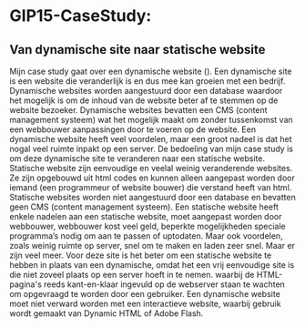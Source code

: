 # GIP15-CaseStudy:
## Van dynamische site naar statische website

Mijn case study gaat over een dynamische website ().  Een dynamische site is een website die veranderlijk is en dus mee kan groeien met een bedrijf. Dynamische websites worden aangestuurd door een database waardoor het mogelijk is om de inhoud van de website beter af te stemmen op de website bezoeker. Dynamische websites bevatten een CMS (content management systeem) wat het mogelijk maakt om zonder tussenkomst van een webbouwer aanpassingen door te voeren op de website. Een dynamische website heeft veel voordelen, maar een groot nadeel is dat het nogal veel ruimte inpakt op een server. De bedoeling van mijn case study is om deze dynamische site te veranderen naar een statische website. Statische website zijn eenvoudige en veelal weinig veranderende websites. Ze zijn opgebouwd uit html codes en kunnen alleen aangepast worden door iemand (een programmeur of website bouwer) die verstand heeft van html. Statische websites worden niet aangestuurd door een database en bevatten geen CMS (content management systeem). Een statische website heeft enkele nadelen aan een statische website, moet aangepast worden door webbouwer, webbouwer kost veel geld, beperkte mogelijkheden speciale programma’s nodig om aan te passen of uptodaten. Maar ook voordelen, zoals weinig ruimte op server, snel om te maken en laden zeer snel. Maar er zijn veel meer. Voor deze site is het beter om een statische website te hebben in plaats van een dynamische, omdat het een vrij eenvoudige site is die niet zoveel plaats op een server hoeft in te nemen. waarbij de HTML-pagina's reeds kant-en-klaar ingevuld op de webserver staan te wachten om opgevraagd te worden door een gebruiker. Een dynamische website moet niet verward worden met een interactieve website, waarbij gebruik wordt gemaakt van Dynamic HTML of Adobe Flash.
